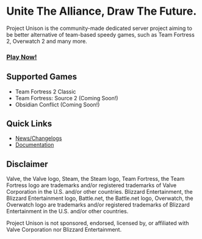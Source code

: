 # Unite The Alliance, Draw The Future.
Project Unison is the community-made dedicated server project aiming to be better alternative of team-based speedy games, such as Team Fortress 2, Overwatch 2 and many more.

<h3><a href="https://github.com/Project-Unison/Wiki/wiki/List-of-Servers">Play Now!</a></h3>

## Supported Games
* Team Fortress 2 Classic
* Team Fortress: Source 2 (Coming Soon!)
* Obsidian Conflict (Coming Soon!)

## Quick Links
* [News/Changelogs](https://github.com/Project-Unison/Changelogs-And-News/discussions)
* [Documentation](https://github.com/Project-Unison/Wiki/wiki)

## Disclaimer
Valve, the Valve logo, Steam, the Steam logo, Team Fortress, the Team Fortress logo are trademarks and/or registered trademarks of Valve Corporation in the U.S. and/or other countries. Blizzard Entertainment, the Blizzard Entertainment logo, Battle.net, the Battle.net logo, Overwatch, the Overwatch logo are trademarks and/or registered trademarks of Blizzard Entertainment in the U.S. and/or other countries.

Project Unison is not sponsored, endorsed, licensed by, or affiliated with Valve Corporation nor Blizzard Entertainment.
